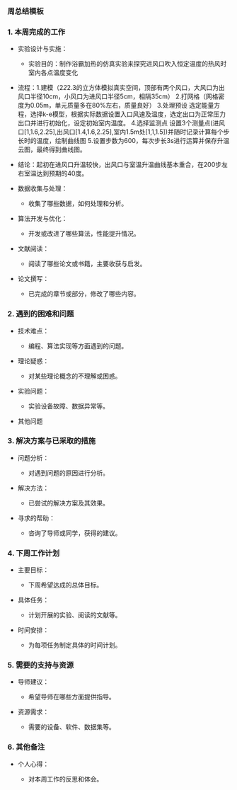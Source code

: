 ### 周总结模板

### 1. 本周完成的工作

*   实验设计与实施：
    *   实验目的：制作浴霸加热的仿真实验来探究进风口吹入恒定温度的热风时室内各点温度变化
   * 流程：1.建模（2*2*2.3的立方体模拟真实空间，顶部有两个风口，大风口为出风口半径10cm，小风口为进风口半径5cm，相隔35cm）
   2.打网格（网格密度为0.05m，单元质量多在80%左右，质量良好）
   3.处理预设
   选定能量方程，选择k-e模型，根据实际数据设置入口风速及温度，选定出口为正常压力出口并进行初始化，设定初始室内温度。
   4.选择监测点
    设置3个测量点(进风口[1,1.6,2.25],出风口[1.4,1.6,2.25],室内1.5m处[1,1,1.5])并随时记录计算每个步长时的温度，绘制曲线图
   5.设置步数为600，每次步长3s进行运算并保存升温云图，最终得到曲线图。
   * 结论：起初在进风口升温较快，出风口与室温升温曲线基本重合，在200步左右室温达到预期的40度。
 
 


*   数据收集与处理：

    *   收集了哪些数据，如何处理和分析。

*   算法开发与优化：

    *   开发或改进了哪些算法，性能提升情况。

*   文献阅读：

    *   阅读了哪些论文或书籍，主要收获与启发。

*   论文撰写：

    *   已完成的章节或部分，修改了哪些内容。

### 2. 遇到的困难和问题

*   技术难点：

    *   编程、算法实现等方面遇到的问题。

*   理论疑惑：

    *   对某些理论概念的不理解或困惑。

*   实验问题：

    *   实验设备故障、数据异常等。

*   其他问题

### 3. 解决方案与已采取的措施

*   问题分析：

    *   对遇到问题的原因进行分析。

*   解决方法：

    *   已尝试的解决方案及其效果。

*   寻求的帮助：

    *   咨询了导师或同学，获得的建议。

### 4. 下周工作计划

*   主要目标：

    *   下周希望达成的总体目标。

*   具体任务：

    *   计划开展的实验、阅读的文献等。

*   时间安排：

    *   为每项任务制定具体的时间计划。

### **5. 需要的支持与资源**

*   导师建议：

    *   希望导师在哪些方面提供指导。

*   资源需求：

    *   需要的设备、软件、数据集等。

### 6. 其他备注

*   个人心得：

    *   对本周工作的反思和体会。


